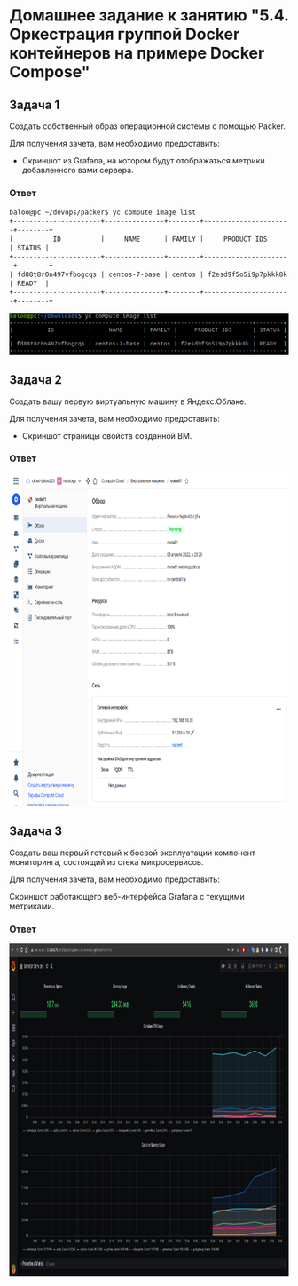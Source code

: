 # Домашнее задание к занятию "5.4. Оркестрация группой Docker контейнеров на примере Docker Compose"

## Задача 1

Создать собственный образ операционной системы с помощью Packer.

Для получения зачета, вам необходимо предоставить:
- Скриншот из Grafana, на котором будут отображаться метрики добавленного вами сервера.

### Ответ
```
baloo@pc:~/devops/packer$ yc compute image list
+----------------------+---------------+--------+----------------------+--------+
|          ID          |     NAME      | FAMILY |     PRODUCT IDS      | STATUS |
+----------------------+---------------+--------+----------------------+--------+
| fd88t8r0n497vfbogcqs | centos-7-base | centos | f2esd9f5o5i9p7pkkk8k | READY  |
+----------------------+---------------+--------+----------------------+--------+
```
![alt text](https://github.com/andrey-mishin/homework-devops-netology/blob/main/5.4-virt-04-docker-compose/img/yc-image.png?raw=true)

## Задача 2

Создать вашу первую виртуальную машину в Яндекс.Облаке.

Для получения зачета, вам необходимо предоставить:

- Скриншот страницы свойств созданной ВМ.

### Ответ

<p align="center">
  <img width="1200" height="600" src="./img/vm.png">
</p>

## Задача 3

Создать ваш первый готовый к боевой эксплуатации компонент мониторинга, состоящий из стека микросервисов.

Для получения зачета, вам необходимо предоставить:

Скриншот работающего веб-интерфейса Grafana с текущими метриками.

### Ответ

<p align="center">
  <img width="1200" height="600" src="./img/grafana.png">
</p>

